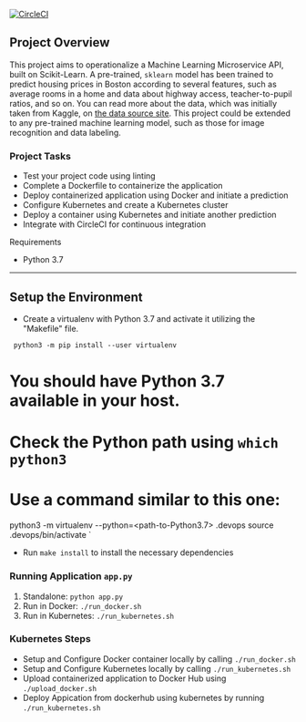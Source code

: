 [![CircleCI](https://dl.circleci.com/status-badge/img/gh/Maverick004/microservice/tree/master.svg?style=svg)](https://dl.circleci.com/status-badge/redirect/gh/Maverick004/microservice/tree/master)


## Project Overview

This project aims to operationalize a Machine Learning Microservice API, built on Scikit-Learn. A pre-trained, `sklearn` model has been trained to predict housing prices in Boston according to several features, such as average rooms in a home and data about highway access, teacher-to-pupil ratios, and so on. You can read more about the data, which was initially taken from Kaggle, on [the data source site](https://www.kaggle.com/c/boston-housing). This project could be extended to any pre-trained machine learning model, such as those for image recognition and data labeling.

### Project Tasks

* Test your project code using linting
* Complete a Dockerfile to containerize the application
* Deploy containerized application using Docker and initiate a prediction
* Configure Kubernetes and create a Kubernetes cluster
* Deploy a container using Kubernetes and initiate another prediction
* Integrate with CircleCI for continuous integration

Requirements

* Python 3.7

---

## Setup the Environment

* Create a virtualenv with Python 3.7 and activate it utilizing the "Makefile" file.

`
python3 -m pip install --user virtualenv`
# You should have Python 3.7 available in your host. 
# Check the Python path using `which python3`
# Use a command similar to this one:
python3 -m virtualenv --python=<path-to-Python3.7> .devops
source .devops/bin/activate
`

* Run `make install` to install the necessary dependencies

### Running Application `app.py`

1. Standalone:  `python app.py`
2. Run in Docker:  `./run_docker.sh`
3. Run in Kubernetes:  `./run_kubernetes.sh`

### Kubernetes Steps

* Setup and Configure Docker container locally by calling `./run_docker.sh`
* Setup and Configure Kubernetes locally by calling `./run_kubernetes.sh`
* Upload containerized application to Docker Hub using `./upload_docker.sh`
* Deploy Appication from dockerhub using kubernetes by running `./run_kubernetes.sh`
